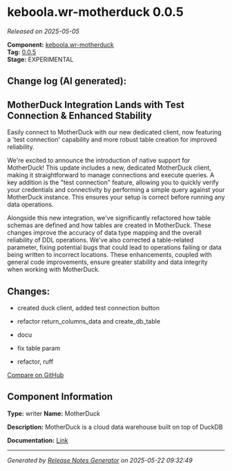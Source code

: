 #  keboola.wr-motherduck 0.0.5

_Released on 2025-05-05_

**Component:** [keboola.wr-motherduck](https://github.com/keboola/component-motherduck)  
**Tag:** [0.0.5](https://github.com/keboola/component-motherduck/releases/tag/0.0.5)  
**Stage:** EXPERIMENTAL


## Change log (AI generated):
## MotherDuck Integration Lands with Test Connection & Enhanced Stability

Easily connect to MotherDuck with our new dedicated client, now featuring a 'test connection' capability and more robust table creation for improved reliability.

We're excited to announce the introduction of native support for MotherDuck! This update includes a new, dedicated MotherDuck client, making it straightforward to manage connections and execute queries. A key addition is the "test connection" feature, allowing you to quickly verify your credentials and connectivity by performing a simple query against your MotherDuck instance. This ensures your setup is correct before running any data operations.

Alongside this new integration, we've significantly refactored how table schemas are defined and how tables are created in MotherDuck. These changes improve the accuracy of data type mapping and the overall reliability of DDL operations. We've also corrected a table-related parameter, fixing potential bugs that could lead to operations failing or data being written to incorrect locations. These enhancements, coupled with general code improvements, ensure greater stability and data integrity when working with MotherDuck.



## Changes:



- created duck client, added test connection button 




- refactor return_columns_data and create_db_table 




- docu 




- fix table param 




- refactor, ruff 



[Compare on GitHub](https://github.com/keboola/component-motherduck/compare/0.0.4...0.0.5)



## Component Information
**Type:** writer
**Name:** MotherDuck

**Description:** MotherDuck is a cloud data warehouse built on top of DuckDB


**Documentation:** [Link](https://github.com/keboola/component-motherduck/blob/master/README.md)



---
_Generated by [Release Notes Generator](https://github.com/keboola/release-notes-generator)
on 2025-05-22 09:32:49_